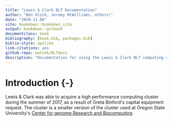 ```yaml
--- 
title: "Lewis & Clark BLT Documentation"
author: "Ben Glick, Jeremy McWilliams, others!"
date: "2020-11-08"
site: bookdown::bookdown_site
output: bookdown::gitbook
documentclass: book
bibliography: [book.bib, packages.bib]
biblio-style: apalike
link-citations: yes
github-repo: watzek/BLTdocs
description: "Documentation for using the Lewis & Clark BLT computing cluster"
---
```


# Introduction {-}

Lewis & Clark was able to acquire a high performance computing cluster during the summer of 2017, as a result of Greta Binford's capital equipment request. The cluster is a smaller version of the cluster used at Oregon State University's [Center for genome Research and Biocomputing](http://cgrb.oregonstate.edu/). 
